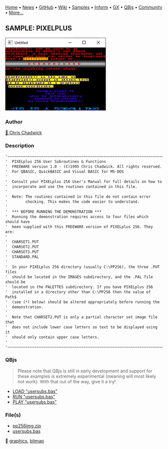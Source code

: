 [Home](https://qb64.com) • [News](../../news.md) • [GitHub](https://github.com/QB64Official/qb64) • [Wiki](https://github.com/QB64Official/qb64/wiki) • [Samples](../../samples.md) • [Inform](../../inform.md) • [GX](../../gx.md) • [QBjs](../../qbjs.md) • [Community](../../community.md) • [More...](../../more.md)

## SAMPLE: PIXELPLUS

![screenshot.png](img/screenshot.png)

### Author

[🐝 Chris Chadwick](../chris-chadwick.md) 

### Description

```text
'~~~~~~~~~~~~~~~~~~~~~~~~~~~~~~~~~~~~~~~~~~~~~~~~~~~~~~~~~~~~~~~~~~~~~~~~~~~~
'  PIXELplus 256 User Subroutines & Functions
'  FREEWARE version 1.0 - (C)1995 Chris Chadwick. All rights reserved.
'  For QBASIC, QuickBASIC and Visual BASIC for MS-DOS
'
'  Consult your PIXELplus 256 User's Manual for full details on how to
'  incorporate and use the routines contained in this file.
'
'  Note: The routines contained in this file do not contain error
'        checking. This makes the code easier to understand.
'
'  *** BEFORE RUNNING THE DEMONSTRATION ***
'  Running the demonstration requires access to four files which should have
'  been supplied with this FREEWARE version of PIXELplus 256. They are:
'
'  CHARSET1.PUT
'  CHARSET2.PUT
'  CHARSET3.PUT
'  STANDARD.PAL
'
'  In your PIXELplus 256 directory (usually C:\PP256), the three .PUT files
'  should be located in the IMAGES subdirectory, and the .PAL file should be
'  located in the PALETTES subdirectory. If you have PIXELplus 256
'  installed in a directory other than C:\PP256 then the value of Path$
'  (see (*) below) should be altered appropriately before running the
'  demonstration.
'
'  Note that CHARSET2.PUT is only a partial character set image file that
'  does not include lower case letters so text to be displayed using it
'  should only contain upper case letters.
'
'~~~~~~~~~~~~~~~~~~~~~~~~~~~~~~~~~~~~~~~~~~~~~~~~~~~~~~~~~~~~~~~~~~~~~~~~~~~~
```

### QBjs

> Please note that QBjs is still in early development and support for these examples is extremely experimental (meaning will most likely not work). With that out of the way, give it a try!

* [LOAD "usersubs.bas"](https://v6p9d9t4.ssl.hwcdn.net/html/5963335/index.html?src=https://qb64.com/samples/pixelplus/src/usersubs.bas)
* [RUN "usersubs.bas"](https://v6p9d9t4.ssl.hwcdn.net/html/5963335/index.html?mode=auto&src=https://qb64.com/samples/pixelplus/src/usersubs.bas)
* [PLAY "usersubs.bas"](https://v6p9d9t4.ssl.hwcdn.net/html/5963335/index.html?mode=play&src=https://qb64.com/samples/pixelplus/src/usersubs.bas)

### File(s)

* [pp256img.zip](src/pp256img.zip)
* [usersubs.bas](src/usersubs.bas)

🔗 [graphics](../graphics.md), [bitmap](../bitmap.md)
